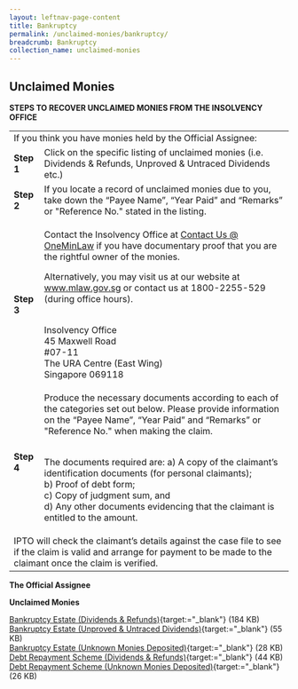```yaml
---
layout: leftnav-page-content
title: Bankruptcy
permalink: /unclaimed-monies/bankruptcy/
breadcrumb: Bankruptcy
collection_name: unclaimed-monies
---
```


Unclaimed Monies
---

**STEPS TO RECOVER UNCLAIMED MONIES FROM THE INSOLVENCY OFFICE**

<table>
  <tr>
    <td colspan="2">If you think you have monies held by the Official Assignee:</td>
  </tr>
  <tr>
    <td><b>Step 1</b></td>
    <td>Click on the specific listing of unclaimed monies (i.e. Dividends & Refunds, Unproved & Untraced Dividends etc.)</td>
  </tr>
  <tr>
    <td><b>Step 2</b></td>
    <td>If you locate a record of unclaimed monies due to you, take down the “Payee Name”, “Year Paid” and “Remarks” or "Reference No." stated in the listing.</td>
  </tr>
  <tr>
    <td><b>Step 3</b></td>
    <td>
      	
Contact the Insolvency Office at <a href="https://www.mlaw.gov.sg/eservices/enquiry/">Contact Us @ OneMinLaw</a> if you have documentary proof that you are the rightful owner of the monies.

Alternatively, you may visit us at our website at <a href="https://staging-isomer-mlaw.netlify.com/">www.mlaw.gov.sg</a> or contact us at 1800-2255-529 (during office hours).<br><br>

Insolvency Office<br>
45 Maxwell Road<br>
#07-11<br>
The URA Centre (East Wing)<br>
Singapore 069118
    </td>
  </tr>
  <tr>
    <td><b>Step 4</b></td>
    <td>
      Produce the necessary documents according to each of the categories set out below. Please provide information on the “Payee Name”, “Year Paid” and “Remarks” or "Reference No." when making the claim.<br><br>
      
The documents required are:
a) A copy of the claimant’s identification documents (for personal claimants);<br>
b) Proof of debt form;<br>
c) Copy of judgment sum, and<br>
d) Any other documents evidencing that the claimant is entitled to the amount.
    </td>
  </tr>
  <tr>
    <td colspan="2">IPTO will check the claimant’s details against the case file to see if the claim is valid and arrange for payment to be made to the claimant once the claim is verified.</td>
  </tr>
</table>

**The Official Assignee**

**Unclaimed Monies**

[Bankruptcy Estate (Dividends & Refunds)](/files/BDividends&Refunds.pdf/){target:="_blank"} (184 KB)<br>
[Bankruptcy Estate (Unproved & Untraced Dividends)](/files/BUnclaimedMonies(UnprovedandUntraced).pdf/){target:="_blank"} (55 KB)<br>
[Bankruptcy Estate (Unknown Monies Deposited)](/files/DebtRepaymentScheme_Unknownmoniesdeposited.pdf/){target:="_blank"} (28 KB)<br>
[Debt Repayment Scheme (Dividends & Refunds)](/files/DRSDividends&Refunds.pdf/){target:="_blank"} (44 KB)<br>
[Debt Repayment Scheme (Unknown Monies Deposited)](/files/Unknownmoniesdeposited.pdf/){target:="_blank"} (26 KB)

